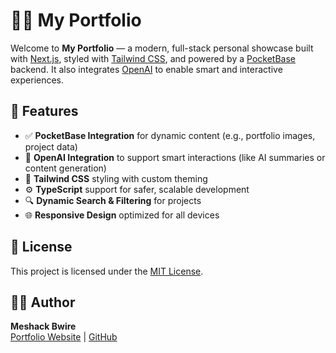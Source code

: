 
# 🧑‍💻 My Portfolio

Welcome to **My Portfolio** — a modern, full-stack personal showcase built with [Next.js](https://nextjs.org/), styled with [Tailwind CSS](https://tailwindcss.com/), and powered by a [PocketBase](https://pocketbase.io/) backend. It also integrates [OpenAI](https://platform.openai.com/) to enable smart and interactive experiences.

## 🚀 Features

- ✅ **PocketBase Integration** for dynamic content (e.g., portfolio images, project data)
- 🤖 **OpenAI Integration** to support smart interactions (like AI summaries or content generation)
- 🎨 **Tailwind CSS** styling with custom theming
- ⚙️ **TypeScript** support for safer, scalable development
- 🔍 **Dynamic Search & Filtering** for projects
- 🌐 **Responsive Design** optimized for all devices

## 📄 License

This project is licensed under the [MIT License](LICENSE).

## 🙋‍♂️ Author

**Meshack Bwire**  
[Portfolio Website](https://meshackbwire.vercel.app/) | [GitHub](https://github.com/BM-Ghost)
